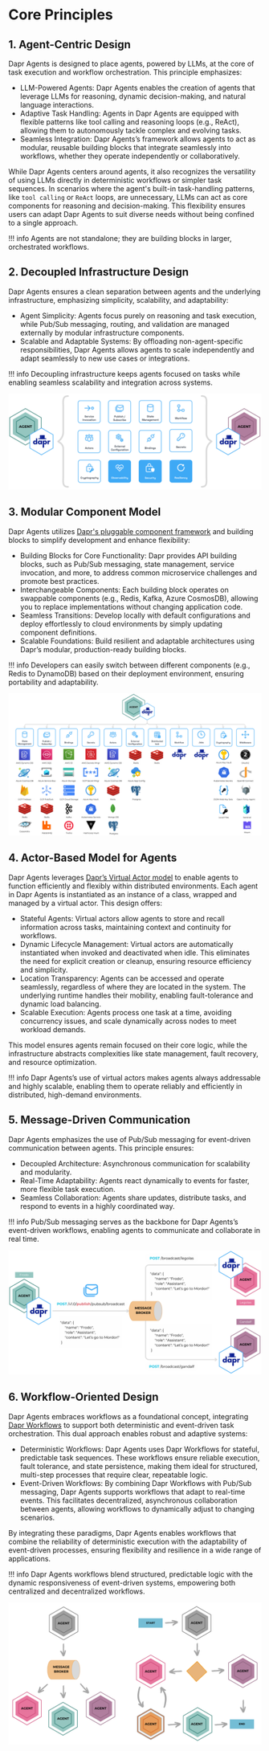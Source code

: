 # Core Principles

## 1. Agent-Centric Design

Dapr Agents is designed to place agents, powered by LLMs, at the core of task execution and workflow orchestration. This principle emphasizes:

* LLM-Powered Agents: Dapr Agents enables the creation of agents that leverage LLMs for reasoning, dynamic decision-making, and natural language interactions.
* Adaptive Task Handling: Agents in Dapr Agents are equipped with flexible patterns like tool calling and reasoning loops (e.g., ReAct), allowing them to autonomously tackle complex and evolving tasks.
* Seamless Integration: Dapr Agents’s framework allows agents to act as modular, reusable building blocks that integrate seamlessly into workflows, whether they operate independently or collaboratively.

While Dapr Agents centers around agents, it also recognizes the versatility of using LLMs directly in deterministic workflows or simpler task sequences. In scenarios where the agent's built-in task-handling patterns, like `tool calling` or `ReAct` loops, are unnecessary, LLMs can act as core components for reasoning and decision-making. This flexibility ensures users can adapt Dapr Agents to suit diverse needs without being confined to a single approach.

!!! info
    Agents are not standalone; they are building blocks in larger, orchestrated workflows.

## 2. Decoupled Infrastructure Design

Dapr Agents ensures a clean separation between agents and the underlying infrastructure, emphasizing simplicity, scalability, and adaptability:

* Agent Simplicity: Agents focus purely on reasoning and task execution, while Pub/Sub messaging, routing, and validation are managed externally by modular infrastructure components.
* Scalable and Adaptable Systems: By offloading non-agent-specific responsibilities, Dapr Agents allows agents to scale independently and adapt seamlessly to new use cases or integrations.

!!! info
    Decoupling infrastructure keeps agents focused on tasks while enabling seamless scalability and integration across systems.

![](../img/home_concepts_principles_decoupled.png)

## 3. Modular Component Model

Dapr Agents utilizes [Dapr's pluggable component framework](https://docs.dapr.io/concepts/components-concept/) and building blocks to simplify development and enhance flexibility:

* Building Blocks for Core Functionality: Dapr provides API building blocks, such as Pub/Sub messaging, state management, service invocation, and more, to address common microservice challenges and promote best practices.
* Interchangeable Components: Each building block operates on swappable components (e.g., Redis, Kafka, Azure CosmosDB), allowing you to replace implementations without changing application code.
* Seamless Transitions: Develop locally with default configurations and deploy effortlessly to cloud environments by simply updating component definitions.
* Scalable Foundations: Build resilient and adaptable architectures using Dapr’s modular, production-ready building blocks.

!!! info
    Developers can easily switch between different components (e.g., Redis to DynamoDB) based on their deployment environment, ensuring portability and adaptability.

![](../img/home_concepts_principles_modular.png)

## 4. Actor-Based Model for Agents

Dapr Agents leverages [Dapr’s Virtual Actor model](https://docs.dapr.io/developing-applications/building-blocks/actors/actors-overview/) to enable agents to function efficiently and flexibly within distributed environments. Each agent in Dapr Agents is instantiated as an instance of a class, wrapped and managed by a virtual actor. This design offers:

* Stateful Agents: Virtual actors allow agents to store and recall information across tasks, maintaining context and continuity for workflows.
* Dynamic Lifecycle Management: Virtual actors are automatically instantiated when invoked and deactivated when idle. This eliminates the need for explicit creation or cleanup, ensuring resource efficiency and simplicity.
* Location Transparency: Agents can be accessed and operate seamlessly, regardless of where they are located in the system. The underlying runtime handles their mobility, enabling fault-tolerance and dynamic load balancing.
* Scalable Execution: Agents process one task at a time, avoiding concurrency issues, and scale dynamically across nodes to meet workload demands.

This model ensures agents remain focused on their core logic, while the infrastructure abstracts complexities like state management, fault recovery, and resource optimization.

!!! info
    Dapr Agents’s use of virtual actors makes agents always addressable and highly scalable, enabling them to operate reliably and efficiently in distributed, high-demand environments.

## 5. Message-Driven Communication

Dapr Agents emphasizes the use of Pub/Sub messaging for event-driven communication between agents. This principle ensures:

* Decoupled Architecture: Asynchronous communication for scalability and modularity.
* Real-Time Adaptability: Agents react dynamically to events for faster, more flexible task execution.
* Seamless Collaboration: Agents share updates, distribute tasks, and respond to events in a highly coordinated way.

!!! info
    Pub/Sub messaging serves as the backbone for Dapr Agents’s event-driven workflows, enabling agents to communicate and collaborate in real time.

![](../img/home_concepts_principles_message.png)

## 6. Workflow-Oriented Design

Dapr Agents embraces workflows as a foundational concept, integrating [Dapr Workflows](https://docs.dapr.io/developing-applications/building-blocks/workflow/workflow-overview/) to support both deterministic and event-driven task orchestration. This dual approach enables robust and adaptive systems:

* Deterministic Workflows: Dapr Agents uses Dapr Workflows for stateful, predictable task sequences. These workflows ensure reliable execution, fault tolerance, and state persistence, making them ideal for structured, multi-step processes that require clear, repeatable logic.
* Event-Driven Workflows: By combining Dapr Workflows with Pub/Sub messaging, Dapr Agents supports workflows that adapt to real-time events. This facilitates decentralized, asynchronous collaboration between agents, allowing workflows to dynamically adjust to changing scenarios.

By integrating these paradigms, Dapr Agents enables workflows that combine the reliability of deterministic execution with the adaptability of event-driven processes, ensuring flexibility and resilience in a wide range of applications.

!!! info
    Dapr Agents workflows blend structured, predictable logic with the dynamic responsiveness of event-driven systems, empowering both centralized and decentralized workflows.

![](../img/home_concepts_principles_workflows.png)